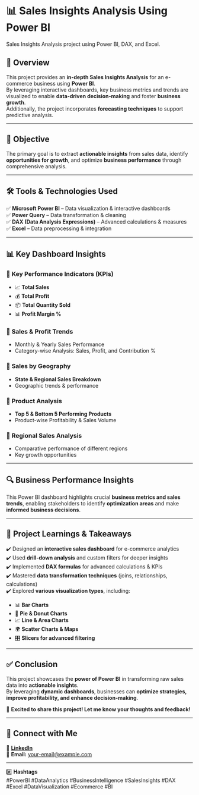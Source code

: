 # 📊 Sales Insights Analysis Using Power BI  
Sales Insights Analysis project using Power BI, DAX, and Excel.

## 📌 Overview  
This project provides an **in-depth Sales Insights Analysis** for an e-commerce business using **Power BI**.  
By leveraging interactive dashboards, key business metrics and trends are visualized to enable **data-driven decision-making** and foster **business growth**.  
Additionally, the project incorporates **forecasting techniques** to support predictive analysis.  

---

## 🎯 Objective  
The primary goal is to extract **actionable insights** from sales data, identify **opportunities for growth**, and optimize **business performance** through comprehensive analysis.  

---

## 🛠️ Tools & Technologies Used  
✅ **Microsoft Power BI** – Data visualization & interactive dashboards  
✅ **Power Query** – Data transformation & cleaning  
✅ **DAX (Data Analysis Expressions)** – Advanced calculations & measures  
✅ **Excel** – Data preprocessing & integration  

---

## 📊 Key Dashboard Insights  

### 🔹 **Key Performance Indicators (KPIs)**  
- 📈 **Total Sales**  
- 💰 **Total Profit**  
- 📦 **Total Quantity Sold**  
- 📊 **Profit Margin %**  

### 🔹 **Sales & Profit Trends**  
- Monthly & Yearly Sales Performance  
- Category-wise Analysis: Sales, Profit, and Contribution %  

### 🔹 **Sales by Geography**  
- **State & Regional Sales Breakdown**  
- Geographic trends & performance  

### 🔹 **Product Analysis**  
- **Top 5 & Bottom 5 Performing Products**  
- Product-wise Profitability & Sales Volume  

### 🔹 **Regional Sales Analysis**  
- Comparative performance of different regions  
- Key growth opportunities  

---

## 🔍 Business Performance Insights  
This Power BI dashboard highlights crucial **business metrics and sales trends**, enabling stakeholders to identify **optimization areas** and make **informed business decisions**.  

---

## 📖 Project Learnings & Takeaways  
✔️ Designed an **interactive sales dashboard** for e-commerce analytics  
✔️ Used **drill-down analysis** and custom filters for deeper insights  
✔️ Implemented **DAX formulas** for advanced calculations & KPIs  
✔️ Mastered **data transformation techniques** (joins, relationships, calculations)  
✔️ Explored **various visualization types**, including:  
- 📊 **Bar Charts**  
- 🍩 **Pie & Donut Charts**  
- 📈 **Line & Area Charts**  
- 🌍 **Scatter Charts & Maps**  
- 🎛️ **Slicers for advanced filtering**  

---

## ✅ Conclusion  
This project showcases the **power of Power BI** in transforming raw sales data into **actionable insights**.  
By leveraging **dynamic dashboards**, businesses can **optimize strategies, improve profitability, and enhance decision-making**.  

🚀 **Excited to share this project! Let me know your thoughts and feedback!**  

---

## 📌 Connect with Me  
💼 **[LinkedIn](your-linkedin-profile)**  
📧 **Email:** your-email@example.com  

---

#️⃣ **Hashtags**  
#PowerBI #DataAnalytics #BusinessIntelligence #SalesInsights #DAX #Excel #DataVisualization #Ecommerce #BI  





